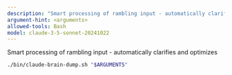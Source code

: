```yaml
---
description: "Smart processing of rambling input - automatically clarifies and optimizes"
argument-hint: <arguments>
allowed-tools: Bash
model: claude-3-5-sonnet-20241022
---
```



Smart processing of rambling input - automatically clarifies and optimizes

```bash
./bin/claude-brain-dump.sh "$ARGUMENTS"
```